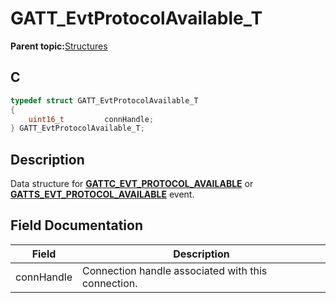 # GATT\_EvtProtocolAvailable\_T

**Parent topic:**[Structures](GUID-3BBA6E22-85EE-4B8F-BC37-840881963D97.md)

## C

```c
typedef struct GATT_EvtProtocolAvailable_T
{
    uint16_t         connHandle;
} GATT_EvtProtocolAvailable_T;
```

## Description

Data structure for **[GATTC\_EVT\_PROTOCOL\_AVAILABLE](GUID-20EFFBD2-7D3F-40CA-B85C-8FD3202D9933.md)** or **[GATTS\_EVT\_PROTOCOL\_AVAILABLE](GUID-20EFFBD2-7D3F-40CA-B85C-8FD3202D9933.md)** event.

## Field Documentation

|Field|Description|
|-----|-----------|
|connHandle|Connection handle associated with this connection.|

